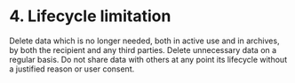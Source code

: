# 4. Lifecycle limitation 

Delete data which is no longer needed, both in active use and in archives, by both the recipient and any third parties. Delete unnecessary data on a regular basis. Do not share data with others at any point its lifecycle without a justified reason or user consent.
